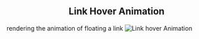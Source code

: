 <h2 align="center"> Link Hover Animation </h2>

rendering the animation of floating a link
![Link hover Animation]()
